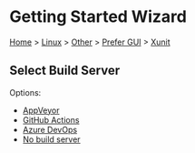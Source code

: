 <!--
GENERATED FILE - DO NOT EDIT
This file was generated by [MarkdownSnippets](https://github.com/SimonCropp/MarkdownSnippets).
Source File: /docs/mdsource/wiz/Linux_Other_Gui_xUnit.source.md
To change this file edit the source file and then run MarkdownSnippets.
-->

# Getting Started Wizard

[Home](/docs/wiz/readme.md) > [Linux](Linux.md) > [Other](Linux_Other.md) > [Prefer GUI](Linux_Other_Gui.md) > [Xunit](Linux_Other_Gui_Xunit.md)

## Select Build Server

Options:
 * [AppVeyor](Linux_Other_Gui_Xunit_AppVeyor.md)
 * [GitHub Actions](Linux_Other_Gui_Xunit_GitHubActions.md)
 * [Azure DevOps](Linux_Other_Gui_Xunit_AzureDevOps.md)
 * [No build server](Linux_Other_Gui_Xunit_None.md)
